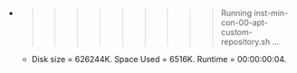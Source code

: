 * >>>>>>>>> Running inst-min-con-00-apt-custom-repository.sh ...
  * Disk size = 626244K. Space Used = 6516K. Runtime = 00:00:00:04.
